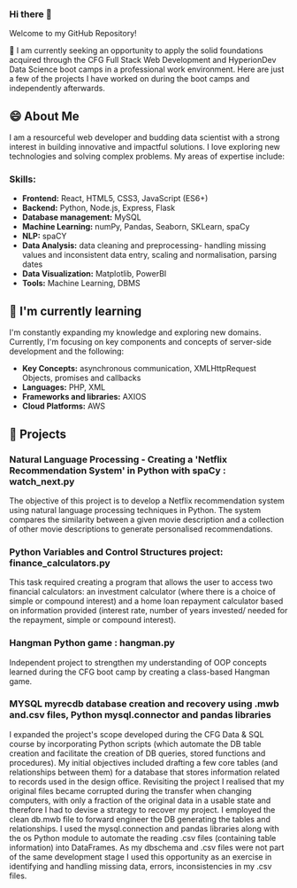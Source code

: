 ### Hi there 👋
Welcome to my GitHub Repository!

🌱 I am currently seeking an opportunity to apply the solid foundations acquired through the CFG Full Stack Web Development and HyperionDev Data Science boot camps in a professional work environment.
Here are just a few of the projects I have worked on during the boot camps and independently afterwards.

## 😄 About Me 

I am a resourceful web developer and budding data scientist with a strong interest in building innovative and impactful solutions. I love exploring new technologies and solving complex problems. My areas of expertise include:

### Skills:
- **Frontend:** React, HTML5, CSS3, JavaScript (ES6+)
- **Backend:** Python, Node.js, Express, Flask  
- **Database management:** MySQL
- **Machine Learning:** numPy, Pandas, Seaborn, SKLearn, spaCy
- **NLP:** spaCY
- **Data Analysis:** data cleaning and preprocessing- handling missing values and inconsistent data entry, scaling and normalisation, parsing dates
- **Data Visualization:** Matplotlib, PowerBI
- **Tools:** Machine Learning, DBMS


## 🌱 I'm currently learning

I'm constantly expanding my knowledge and exploring new domains. Currently, I'm focusing on key components and concepts of server-side development and the following:

- **Key Concepts:**  asynchronous communication, XMLHttpRequest Objects, promises and callbacks 
- **Languages:**  PHP, XML 
- **Frameworks and libraries:** AXIOS
- **Cloud Platforms:** AWS


## 🔭 Projects

### Natural Language Processing - Creating a 'Netflix Recommendation System' in Python with spaCy : watch_next.py

The objective of this project is to develop a Netflix recommendation system using natural language processing techniques in Python. The system compares the similarity between a given movie description and a collection of other movie descriptions to generate personalised recommendations.

### Python Variables and Control Structures project: finance_calculators.py

This task required creating a program that allows the user to access two financial calculators: an investment calculator (where there is a choice of simple or compound interest) and a home loan repayment calculator based on information provided (interest rate, number of years invested/ needed for the repayment, simple or compound interest). 

### Hangman Python game : hangman.py

Independent project to strengthen my understanding of OOP concepts learned during the CFG boot camp by creating a class-based Hangman game.

### MYSQL myrecdb database creation and recovery using .mwb and.csv files, Python mysql.connector and pandas libraries

I expanded the project's scope developed during the CFG Data & SQL course by incorporating Python scripts (which automate the DB table creation and facilitate the creation of DB queries, stored functions and procedures).
My initial objectives included drafting a few core tables (and relationships between them) for a database that stores information related to records used in the design office.
Revisiting the project I realised that my original files became corrupted during the transfer when changing computers, with only a fraction of the original data in a usable state and therefore I had to devise a strategy to recover my project. I employed the clean db.mwb file  to forward engineer the DB generating the tables and relationships. I used the mysql.connection and pandas libraries along with the os Python module to automate the reading .csv files (containing table information) into DataFrames. As my dbschema and .csv files were not part of the same development stage I used this opportunity as an exercise in identifying and handling missing data, errors, inconsistencies in my .csv files.



